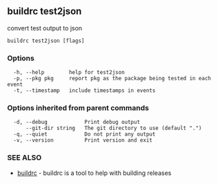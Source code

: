 ## buildrc test2json

convert test output to json

```
buildrc test2json [flags]
```

### Options

```
  -h, --help        help for test2json
  -p, --pkg pkg     report pkg as the package being tested in each event
  -t, --timestamp   include timestamps in events
```

### Options inherited from parent commands

```
  -d, --debug            Print debug output
      --git-dir string   The git directory to use (default ".")
  -q, --quiet            Do not print any output
  -v, --version          Print version and exit
```

### SEE ALSO

* [buildrc](buildrc.md)	 - buildrc is a tool to help with building releases

